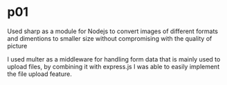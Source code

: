 # p01
Used sharp as a module for Nodejs to convert images of different formats and dimentions to smaller size without compromising with the quality of picture

I used multer as a middleware for handling form data that is mainly used to upload files, by combining it with express.js I was able to easily implement the file upload feature.
